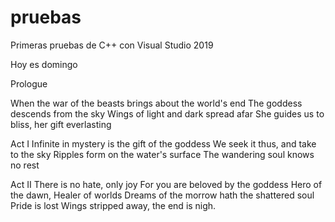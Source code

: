 # pruebas
Primeras pruebas de C++ con Visual Studio 2019


Hoy es domingo

Prologue 

When the war of the beasts brings about the world's end The goddess descends from the sky Wings of light and dark spread afar She guides us to bliss, her gift everlasting

Act I
Infinite in mystery is the gift of the goddess We seek it thus, and take to the sky Ripples form on the water's surface The wandering soul knows no rest

Act II
There is no hate, only joy For you are beloved by the goddess Hero of the dawn, Healer of worlds Dreams of the morrow hath the shattered soul Pride is lost Wings stripped away, the end is nigh.

